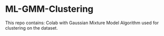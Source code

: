 # ML-GMM-Clustering
This repo contains:
Colab with Gaussian Mixture Model Algorithm used for clustering on the dataset.
